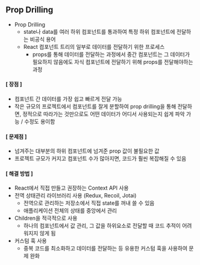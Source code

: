 ## Prop Drilling
- Prop Drilling
  - state나 data를 여러 하위 컴포넌트를 통과하여 특정 하위 컴포넌트에 전달하는 비공식 용어
  - React 컴포넌트 트리의 일부로 데이터를 전달하기 위한 프로세스
      - props를 통해 데이터를 전달하는 과정에서 중간 컴포넌트는 그 데이터가 필요하지 않음에도 자식 컴포넌트에 전달하기 위해 props를 전달해야하는 과정

#### [ 장점 ]
  - 컴포넌트 간 데이터를 가장 쉽고 빠르게 전달 가능
  - 작은 규모의 프로젝트에서 컴포넌트를 잘게 분할하여 prop drilling을 통해 전달하면, 정적으로 따라가는 것만으로도 어떤 데이터가 어디서 사용되는지 쉽게 파악 가능 / 수정도 용이함

#### [ 문제점 ]
  - 넘겨주는 대부분의 하위 컴포넌트에 넘겨준 prop 값이 불필요한 값
  - 프로젝트 규모가 커지고 컴포넌트 수가 많아지면, 코드가 훨씬 복잡해질 수 있음

#### [ 해결 방법 ]
  - React에서 직접 만들고 권장하는 Context API 사용
  - 전역 상태관리 라이브러리 사용 (Redux, Recoil, Jotai)
      - 전역으로 관리하는 저장소에서 직접 state를 꺼내 쓸 수 있음
      - 애플리케이션 전체의 상태를 중앙에서 관리
  - Children을 적극적으로 사용
      - 하나의 컴포넌트에서 값 관리, 그 값을 하위요소로 전달할 때 코드 추적이 어려워지지 않게 됨
  - 커스텀 훅 사용
      - 중복 코드를 최소화하고 데이터를 전달하는 등 유용한 커스텀 훅을 사용하여 문제 완화
